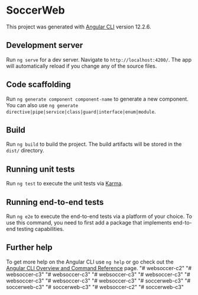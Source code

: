 # SoccerWeb

This project was generated with [Angular CLI](https://github.com/angular/angular-cli) version 12.2.6.

## Development server

Run `ng serve` for a dev server. Navigate to `http://localhost:4200/`. The app will automatically reload if you change any of the source files.

## Code scaffolding

Run `ng generate component component-name` to generate a new component. You can also use `ng generate directive|pipe|service|class|guard|interface|enum|module`.

## Build

Run `ng build` to build the project. The build artifacts will be stored in the `dist/` directory.

## Running unit tests

Run `ng test` to execute the unit tests via [Karma](https://karma-runner.github.io).

## Running end-to-end tests

Run `ng e2e` to execute the end-to-end tests via a platform of your choice. To use this command, you need to first add a package that implements end-to-end testing capabilities.

## Further help

To get more help on the Angular CLI use `ng help` or go check out the [Angular CLI Overview and Command Reference](https://angular.io/cli) page.
"# websoccer-c2" 
"# websoccer-c3" 
"# websoccer-c3" 
"# websoccer-c3" 
"# websoccer-c3" 
"# websoccer-c3" 
"# websoccer-c3" 
"# websoccer-c3" 
"# soccerweb-c3" 
"# soccerweb-c3" 
"# soccerweb-c3" 
"# websoccer-c2" 
"# soccerweb-c3" 
